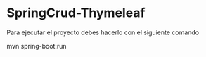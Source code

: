 # SpringCrud-Thymeleaf


Para ejecutar el proyecto debes hacerlo con el siguiente comando

mvn spring-boot:run  
